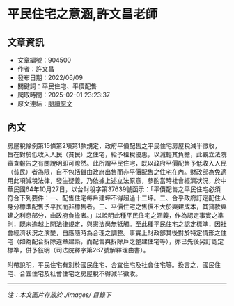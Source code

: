 # 平民住宅之意涵,許文昌老師

## 文章資訊
- 文章編號：904500
- 作者：許文昌
- 發布日期：2022/06/09
- 關鍵詞：平民住宅、平價配售
- 爬取時間：2025-02-01 23:23:37
- 原文連結：[閱讀原文](https://real-estate.get.com.tw/Columns/detail.aspx?no=904500)

## 內文


房屋稅條例第15條第2項第1款規定，政府平價配售之平民住宅房屋稅減半徵收，旨在對於低收入人民（貧民）之住宅，給予租稅優惠，以減輕其負擔，此觀立法院審查報告之有關說明即可瞭然。此所謂平民住宅，既以政府平價配售予低收入人民（貧民）者為限，自不包括雖由政府出售而非平價配售之住宅在內。財政部為免適用此項減稅法律，發生疑義，乃依據上述立法原意，參酌當時社會經濟狀況，於中華民國64年10月27日，以台財稅字第37639號函示：「平價配售之平民住宅必須符合下列要件：一、配售住宅每戶建坪不得超過十二坪。二、合乎政府訂定配住人身分標準配售予平民而非標售者。三、平價住宅之售價不大於興建成本，其貸款興建之利息部分，由政府負擔者。」以說明此種平民住宅之涵義，作為認定事實之準則，既未逾越上開法律規定，與憲法尚無牴觸。至此種平民住宅之認定標準，因社會經濟狀況之演變，自應隨時為合理之調整。事實上財政部其後對於特定情形之住宅（如為配合拆除違章建築，而配售與拆除戶之整建住宅等），亦已先後另訂認定標準，併予敍明（司法院釋字第267號解釋理由書）。


附帶說明，平民住宅有別於國民住宅、合宜住宅及社會住宅等。換言之，國民住宅、合宜住宅及社會住宅之房屋稅不得減半徵收。

---
*注：本文圖片存放於 ./images/ 目錄下*
